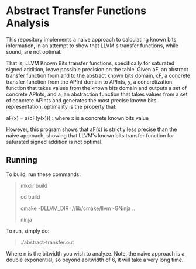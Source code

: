 # Abstract Transfer Functions Analysis

This repository implements a naive approach to calculating known bits information,
in an attempt to show that LLVM's transfer functions, while sound, are not
optimal. 

That is, LLVM Known Bits transfer functions, specifically for saturated signed addition,
leave possible precision on the table. Given aF, an abstract transfer function from and to
the abstract known bits domain, cF, a concrete transfer function from the APInt domain
to APInts, y, a concretization function that takes values from the known bits domain and
outputs a set of concrete APInts, and a, an abstraction function that takes values from
a set of concrete APInts and generates the most precise known bits representation, optimality
is the property that:

aF(x) = a(cF(y(x))) : where x is a concrete known bits value

However, this program shows that aF(x) is strictly less precise than the naive approach,
showing that LLVM's known bits transfer function for saturated signed addition is not optimal.

## Running
To build, run these commands:
> mkdir build
> 
> cd build
> 
> cmake -DLLVM_DIR=/<your llvm build folder here>/lib/cmake/llvm -GNinja ..
> 
> ninja

To run, simply do:
> ./abstract-transfer.out <n>

Where n is the bitwidth you wish to analyze. Note, the naive approach is a double exponential,
so beyond abitwidth of 6, it will take a very long time.